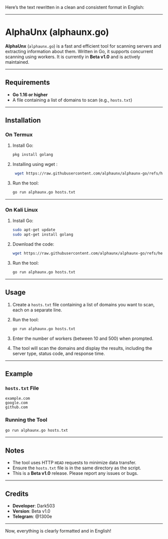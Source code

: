 Here’s the text rewritten in a clean and consistent format in English:

---

# AlphaUnx (alphaunx.go)

**AlphaUnx** (`alphaunx.go`) is a fast and efficient tool for scanning servers and extracting information about them. Written in Go, it supports concurrent scanning using workers. It is currently in **Beta v1.0** and is actively maintained.

---

## Requirements

- **Go 1.16 or higher**
- A file containing a list of domains to scan (e.g., `hosts.txt`)

---

## Installation

### On Termux

1. Install Go:

   ```bash
   pkg install golang
   ```

2. Installing using wget :

   ```bash
    wget https://raw.githubusercontent.com/alphaunx/alphaunx-go/refs/heads/main/alphaunx.go
   ```

3. Run the tool:

   ```bash
   go run alphaunx.go hosts.txt
   ```

---

### On Kali Linux

1. Install Go:

   ```bash
   sudo apt-get update
   sudo apt-get install golang
   ```

2. Download the code:

   ```bash
   wget https://raw.githubusercontent.com/alphaunx/alphaunx-go/refs/heads/main/alphaunx.go
   ```

3. Run the tool:

   ```bash
   go run alphaunx.go hosts.txt
   ```

---

## Usage

1. Create a `hosts.txt` file containing a list of domains you want to scan, each on a separate line.

2. Run the tool:

   ```bash
   go run alphaunx.go hosts.txt
   ```

3. Enter the number of workers (between 10 and 500) when prompted.

4. The tool will scan the domains and display the results, including the server type, status code, and response time.

---

## Example

### `hosts.txt` File

```
example.com
google.com
github.com
```

### Running the Tool

```bash
go run alphaunx.go hosts.txt
```

---

## Notes

- The tool uses HTTP `HEAD` requests to minimize data transfer.
- Ensure the `hosts.txt` file is in the same directory as the script.
- This is a **Beta v1.0** release. Please report any issues or bugs.

---

## Credits

- **Developer**: Dark503
- **Version**: Beta v1.0
- **Telegram**: @1300e

---

Now, everything is clearly formatted and in English!
